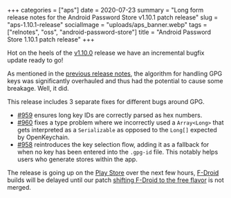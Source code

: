 +++
categories = ["aps"]
date = 2020-07-23
summary = "Long form release notes for the Android Password Store v1.10.1 patch release"
slug = "aps-1.10.1-release"
socialImage = "uploads/aps_banner.webp"
tags = ["relnotes", "oss", "android-password-store"]
title = "Android Password Store 1.10.1 patch release"
+++

Hot on the heels of the [v1.10.0](https://github.com/android-password-store/Android-Password-Store/releases/tag/v1.10.0) release we have an incremental bugfix update ready to go!

As mentioned in the [previous release notes](/posts/aps-july-release), the algorithm for handling GPG keys was significantly overhauled and thus had the potential to cause some breakage. Well, it did.

This release includes 3 separate fixes for different bugs around GPG.

- [#959](https://msfjarvis.dev/aps/pr/959) ensures long key IDs are correctly parsed as hex numbers.
- [#960](https://msfjarvis.dev/aps/pr/960) fixes a type problem where we incorrectly used a `Array<Long>` that gets interpreted as a `Serializable` as opposed to the `Long[]` expected by OpenKeychain.
- [#958](https://msfjarvis.dev/aps/pr/958) reintroduces the key selection flow, adding it as a fallback for when no key has been entered into the `.gpg-id` file. This notably helps users who generate stores within the app.

The release is going up on the [Play Store](https://play.google.com/store/apps/details?id=dev.msfjarvis.aps) over the next few hours, [F-Droid](https://f-droid.org/packages/dev.msfjarvis.aps/) builds will be delayed until our patch [shifting F-Droid to the free flavor](https://gitlab.com/fdroid/fdroiddata/-/merge_requests/7141) is not merged.
